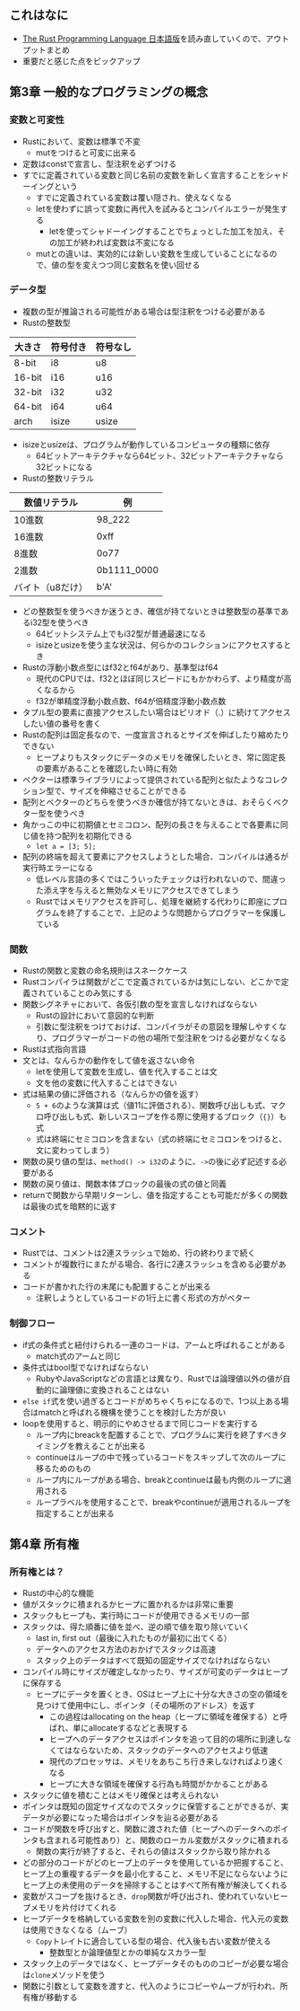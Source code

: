 ## これはなに
- [The Rust Programming Language 日本語版](https://doc.rust-jp.rs/book-ja/title-page.html)を読み直していくので、アウトプットまとめ
- 重要だと感じた点をピックアップ

## 第3章 一般的なプログラミングの概念
### 変数と可変性
- Rustにおいて、変数は標準で不変
	- mutをつけると可変に出来る
- 定数はconstで宣言し、型注釈を必ずつける
- すでに定義されている変数と同じ名前の変数を新しく宣言することをシャドーイングという
	- すでに定義されている変数は覆い隠され、使えなくなる
	- letを使わずに誤って変数に再代入を試みるとコンパイルエラーが発生する
		- letを使ってシャドーイングすることでちょっとした加工を加え、その加工が終われば変数は不変になる
	- mutとの違いは、実効的には新しい変数を生成していることになるので、値の型を変えつつ同じ変数名を使い回せる

### データ型
- 複数の型が推論される可能性がある場合は型注釈をつける必要がある
- Rustの整数型

| 大きさ    | 符号付き  | 符号なし  |
| ------ | ----- | ----- |
| 8-bit  | i8    | u8    |
| 16-bit | i16   | u16   |
| 32-bit | i32   | u32   |
| 64-bit | i64   | u64   |
| arch   | isize | usize |

- isizeとusizeは、プログラムが動作しているコンピュータの種類に依存
	- 64ビットアーキテクチャなら64ビット、32ビットアーキテクチャなら32ビットになる
- Rustの整数リテラル

| 数値リテラル    | 例           |
| --------- | ----------- |
| 10進数      | 98_222      |
| 16進数      | 0xff        |
| 8進数       | 0o77        |
| 2進数       | 0b1111_0000 |
| バイト（u8だけ） | b'A'        |

- どの整数型を使うべきか迷うとき、確信が持てないときは整数型の基準であるi32型を使うべき
	- 64ビットシステム上でもi32型が普通最速になる
	- isizeとusizeを使う主な状況は、何らかのコレクションにアクセスするとき
- Rustの浮動小数点型にはf32とf64があり、基準型はf64
	- 現代のCPUでは、f32とほぼ同じスピードにもかかわらず、より精度が高くなるから
	- f32が単精度浮動小数点数、f64が倍精度浮動小数点数
- タプル型の要素に直接アクセスしたい場合はピリオド（.）に続けてアクセスしたい値の番号を書く
- Rustの配列は固定長なので、一度宣言されるとサイズを伸ばしたり縮めたりできない
	- ヒープよりもスタックにデータのメモリを確保したいとき、常に固定長の要素があることを確認したい時に有効
- ベクターは標準ライブラリによって提供されている配列と似たようなコレクション型で、サイズを伸縮させることができる
- 配列とベクターのどちらを使うべきか確信が持てないときは、おそらくベクター型を使うべき
- 角かっこの中に初期値とセミコロン、配列の長さを与えることで各要素に同じ値を持つ配列を初期化できる
	- `let a = [3; 5];`
- 配列の終端を超えて要素にアクセスしようとした場合、コンパイルは通るが実行時エラーになる
	- 低レベル言語の多くではこういったチェックは行われないので、間違った添え字を与えると無効なメモリにアクセスできてしまう
	- Rustではメモリアクセスを許可し、処理を継続する代わりに即座にプログラムを終了することで、上記のような問題からプログラマーを保護している

### 関数
- Rustの関数と変数の命名規則はスネークケース
- Rustコンパイラは関数がどこで定義されているかは気にしない、どこかで定義されていることのみ気にする
- 関数シグネチャにおいて、各仮引数の型を宣言しなければならない
	- Rustの設計において意図的な判断
	- 引数に型注釈をつけておけば、コンパイラがその意図を理解しやすくなり、プログラマーがコードの他の場所で型注釈をつける必要がなくなる
- Rustは式指向言語
- 文とは、なんらかの動作をして値を返さない命令
	- letを使用して変数を生成し、値を代入することは文
	- 文を他の変数に代入することはできない
- 式は結果の値に評価される（なんらかの値を返す）
	- `5 + 6`のような演算は式（値11に評価される）、関数呼び出しも式、マクロ呼び出しも式、新しいスコープを作る際に使用するブロック（`{}`）も式
	- 式は終端にセミコロンを含まない（式の終端にセミコロンをつけると、文に変わってしまう）
- 関数の戻り値の型は、`method() -> i32`のように、`->`の後に必ず記述する必要がある
- 関数の戻り値は、関数本体ブロックの最後の式の値と同義
- returnで関数から早期リターンし、値を指定することも可能だが多くの関数は最後の式を暗黙的に返す

### コメント
- Rustでは、コメントは2連スラッシュで始め、行の終わりまで続く
- コメントが複数行にまたがる場合、各行に2連スラッシュを含める必要がある
- コードが書かれた行の末尾にも配置することが出来る
	- 注釈しようとしているコードの1行上に書く形式の方がベター

### 制御フロー
- if式の条件式と紐付けられる一連のコードは、アームと呼ばれることがある
	- match式のアームと同じ
- 条件式はbool型でなければならない
	- RubyやJavaScriptなどの言語とは異なり、Rustでは論理値以外の値が自動的に論理値に変換されることはない
- `else if`式を使い過ぎるとコードがめちゃくちゃになるので、1つ以上ある場合はmatchと呼ばれる機構を使うことを検討した方が良い
- loopを使用すると、明示的にやめさせるまで同じコードを実行する
	- ループ内にbreackを配置することで、プログラムに実行を終了すべきタイミングを教えることが出来る
	- continueはループの中で残っているコードをスキップして次のループに移るためのもの
	- ループ内にループがある場合、breakとcontinueは最も内側のループに適用される
	- ループラベルを使用することで、breakやcontinueが適用されるループを指定することが出来る

## 第4章 所有権
### 所有権とは？
- Rustの中心的な機能
- 値がスタックに積まれるかヒープに置かれるかは非常に重要
- スタックもヒープも、実行時にコードが使用できるメモリの一部
- スタックは、得た順番に値を並べ、逆の順で値を取り除いていく
	- last in, first out（最後に入れたものが最初に出てくる）
	- データへのアクセス方法のおかげでスタックは高速
	- スタック上のデータはすべて既知の固定サイズでなければならない
- コンパイル時にサイズが確定しなかったり、サイズが可変のデータはヒープに保存する
	- ヒープにデータを置くとき、OSはヒープ上に十分な大きさの空の領域を見つけて使用中にし、ポインタ（その場所のアドレス）を返す
		- この過程はallocating on the heap（ヒープに領域を確保する）と呼ばれ、単にallocateするなどと表現する
		- ヒープへのデータアクセスはポインタを追って目的の場所に到達しなくてはならないため、スタックのデータへのアクセスより低速
		- 現代のプロセッサは、メモリをあちこち行き来しなければより速くなる
		- ヒープに大きな領域を確保する行為も時間がかかることがある
- スタックに値を積むことはメモリ確保とは考えられない
- ポインタは既知の固定サイズなのでスタックに保管することができるが、実データが必要になった場合はポインタを辿る必要がある
- コードが関数を呼び出すと、関数に渡された値（ヒープへのデータへのポインタも含まれる可能性あり）と、関数のローカル変数がスタックに積まれる
	- 関数の実行が終了すると、それらの値はスタックから取り除かれる
- どの部分のコードがどのヒープ上のデータを使用しているか把握すること、ヒープ上の重複するデータを最小化すること、メモリ不足にならないようにヒープ上の未使用のデータを掃除することはすべて所有権が解決してくれる
- 変数がスコープを抜けるとき、`drop`関数が呼び出され、使われていないヒープメモリを片付けてくれる
- ヒープデータを格納している変数を別の変数に代入した場合、代入元の変数は使用できなくなる（ムーブ）
	- `Copy`トレイトに適合している型の場合、代入後も古い変数が使える
		- 整数型とか論理値型とかの単純なスカラー型
- スタック上のデータではなく、ヒープデータそのもののコピーが必要な場合は`clone`メソッドを使う
- 関数に引数として変数を渡すと、代入のようにコピーやムーブが行われ、所有権が移動する